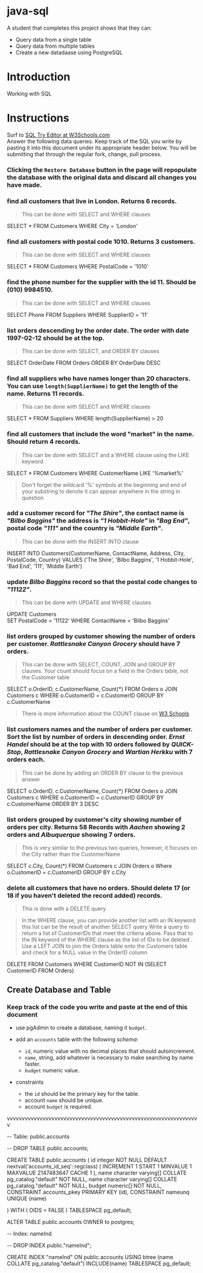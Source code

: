 # java-sql

A student that completes this project shows that they can:
* Query data from a single table
* Query data from multiple tables
* Create a new datadaase using PostgreSQL

# Introduction

Working with SQL

# Instructions

Surf to [SQL Try Editor at W3Schools.com](https://www.w3schools.com/Sql/tryit.asp?filename=trysql_select_top)  
Answer the following data queries. Keep track of the SQL you write by pasting it into this document under its appropriate header below. You will be submitting that through the regular fork, change, pull process.

### **Clicking the `Restore Database` button in the page will repopulate the database with the original data and discard all changes you have made**.

### find all customers that live in London. Returns 6 records.
> This can be done with SELECT and WHERE clauses

SELECT * 
FROM Customers
WHERE City = 'London'


### find all customers with postal code 1010. Returns 3 customers.
> This can be done with SELECT and WHERE clauses

SELECT * 
FROM Customers
WHERE PostalCode = '1010'

### find the phone number for the supplier with the id 11. Should be (010) 9984510.
> This can be done with SELECT and WHERE clauses

SELECT Phone
FROM Suppliers
WHERE SupplierID = '11'

### list orders descending by the order date. The order with date 1997-02-12 should be at the top.
> This can be done with SELECT, and ORDER BY clauses

SELECT OrderDate
FROM Orders
ORDER BY OrderDate DESC

### find all suppliers who have names longer than 20 characters. You can use `length(SupplierName)` to get the length of the name. Returns 11 records.
> This can be done with SELECT and WHERE clauses

SELECT *
FROM Suppliers
WHERE length(SupplierName) > 20

### find all customers that include the word "market" in the name. Should return 4 records.
> This can be done with SELECT and a WHERE clause using the LIKE keyword

SELECT *
FROM Customers
WHERE CustomerName LIKE '%market%'

> Don't forget the wildcard '%' symbols at the beginning and end of your substring to denote it can appear anywhere in the string in question

### add a customer record for _"The Shire"_, the contact name is _"Bilbo Baggins"_ the address is _"1 Hobbit-Hole"_ in _"Bag End"_, postal code _"111"_ and the country is _"Middle Earth"_.
> This can be done with the INSERT INTO clause

INSERT INTO Customers(CustomerName, ContactName, Address, City, PostalCode, Country)
VALUES ('The Shire', 'Bilbo Baggins', '1 Hobbit-Hole', 'Bad End', '111', 'Middle Earth')

### update _Bilbo Baggins_ record so that the postal code changes to _"11122"_.
> This can be done with UPDATE and WHERE clauses

UPDATE Customers  
SET PostalCode = '11122'
WHERE ContactName = 'Bilbo Baggins'

### list orders grouped by customer showing the number of orders per customer. _Rattlesnake Canyon Grocery_ should have 7 orders.
> This can be done with SELECT, COUNT, JOIN and GROUP BY clauses. Your count should focus on a field in the Orders table, not the Customer table

SELECT o.OrderID, c.CustomerName, Count(*)
FROM Orders o JOIN Customers c
WHERE o.CustomerID = c.CustomerID
GROUP BY c.CustomerName

> There is more information about the COUNT clause on [W3 Schools](https://www.w3schools.com/sql/sql_count_avg_sum.asp)

### list customers names and the number of orders per customer. Sort the list by number of orders in descending order. _Ernst Handel_ should be at the top with 10 orders followed by _QUICK-Stop_, _Rattlesnake Canyon Grocery_ and _Wartian Herkku_ with 7 orders each.
> This can be done by adding an ORDER BY clause to the previous answer

SELECT o.OrderID, c.CustomerName, Count(*)
FROM Orders o JOIN Customers c
WHERE o.CustomerID = c.CustomerID
GROUP BY c.CustomerName
ORDER BY 3 DESC

### list orders grouped by customer's city showing number of orders per city. Returns 58 Records with _Aachen_ showing 2 orders and _Albuquerque_ showing 7 orders.
> This is very similar to the previous two queries, however, it focuses on the City rather than the CustomerName

SELECT c.City, Count(*)
FROM Customers c JOIN Orders o
Where o.CustomerID = c.CustomerID
GROUP BY c.City

### delete all customers that have no orders. Should delete 17 (or 18 if you haven't deleted the record added) records.
> This is done with a DELETE query

> In the WHERE clause, you can provide another list with an IN keyword this list can be the result of another SELECT query Write a query to return a list of CustomerIDs that meet the criteria above. Pass that to the IN keyword of the WHERE clause as the list of IDs to be deleted
 .
> Use a LEFT JOIN to join the Orders table onto the Customers table and check for a NULL value in the OrderID column

DELETE
FROM Customers
WHERE CustomerID NOT IN
		(SELECT CustomerID
        	FROM Orders)

## Create Database and Table

### Keep track of the code you write and paste at the end of this document

- use pgAdmin to create a database, naming it `budget`.
- add an `accounts` table with the following _schema_:

  - `id`, numeric value with no decimal places that should autoincrement.
  - `name`, string, add whatever is necessary to make searching by name faster.
  - `budget` numeric value.

- constraints
  - the `id` should be the primary key for the table.
  - account `name` should be unique.
  - account `budget` is required.

vvvvvvvvvvvvvvvvvvvvvvvvvvvvvvvvvvvvvvvvvvvvvvvvvvvvvvvvvvvvvvvvv

-- Table: public.accounts

-- DROP TABLE public.accounts;

CREATE TABLE public.accounts
(
    id integer NOT NULL DEFAULT nextval('accounts_id_seq'::regclass) ( INCREMENT 1 START 1 MINVALUE 1 MAXVALUE 2147483647 CACHE 1 ),
    name character varying[] COLLATE pg_catalog."default" NOT NULL,
    name character varying[] COLLATE pg_catalog."default" NOT NULL,
    budget numeric[] NOT NULL,
    CONSTRAINT accounts_pkey PRIMARY KEY (id),
    CONSTRAINT nameunq UNIQUE (name)

)
WITH (
    OIDS = FALSE
)
TABLESPACE pg_default;

ALTER TABLE public.accounts
    OWNER to postgres;

-- Index: nameInd

-- DROP INDEX public."nameInd";

CREATE INDEX "nameInd"
    ON public.accounts USING btree
    (name COLLATE pg_catalog."default")
    INCLUDE(name)
    TABLESPACE pg_default;